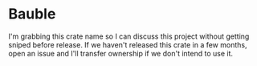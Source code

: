 # Bauble

I'm grabbing this crate name so I can discuss this project without getting sniped before release.
If we haven't released this crate in a few months, open an issue and I'll transfer ownership
if we don't intend to use it.
